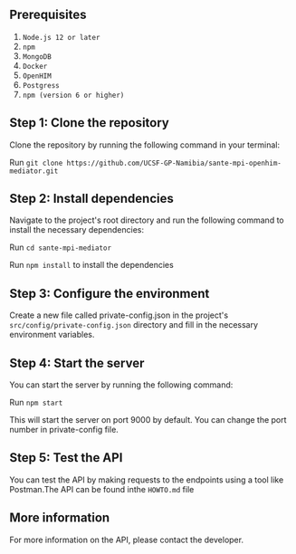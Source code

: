 ## Prerequisites

1. `Node.js 12 or later`
2. `npm`
3. `MongoDB`
4. `Docker`
5. `OpenHIM`
6. `Postgress`
7. `npm (version 6 or higher)`


## Step 1: Clone the repository
Clone the repository by running the following command in your terminal:

Run `git clone https://github.com/UCSF-GP-Namibia/sante-mpi-openhim-mediator.git`

## Step 2: Install dependencies
Navigate to the project's root directory and run the following command to install the necessary dependencies:

Run `cd sante-mpi-mediator`

Run `npm install` to install the dependencies

## Step 3: Configure the environment
Create a new file called private-config.json in the project's `src/config/private-config.json` directory and fill in the necessary environment variables.

## Step 4: Start the server
You can start the server by running the following command:

Run `npm start`

This will start the server on port 9000 by default. You can change the port number in private-config file.

## Step 5: Test the API
You can test the API by making requests to the endpoints using a tool like Postman.The API can be found inthe `HOWTO.md` file

## More information
For more information on the API, please contact the developer.